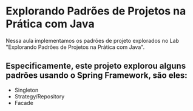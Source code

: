 # Explorando Padrões de Projetos na Prática com Java
Nessa aula implementamos os padrões de projeto explorados no Lab "Explorando Padrões de Projetos na Prática com Java".

## Especificamente, este projeto explorou alguns padrões usando o Spring Framework, são eles:

- Singleton
- Strategy/Repository
- Facade
